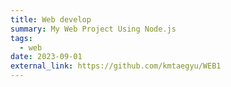 ```yaml
---
title: Web develop
summary: My Web Project Using Node.js
tags:
  - web
date: 2023-09-01
external_link: https://github.com/kmtaegyu/WEB1
---
```

